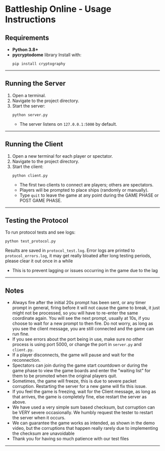 # Battleship Online - Usage Instructions

## Requirements

- **Python 3.8+**
- **pycryptodome** library
  Install with:
  ```
  pip install cryptography
  ```

---

## Running the Server

1. Open a terminal.
2. Navigate to the project directory.
3. Start the server:
   ```
   python server.py
   ```
   - The server listens on `127.0.0.1:5000` by default.

---

## Running the Client

1. Open a new terminal for each player or spectator.
2. Navigate to the project directory.
3. Start the client:
   ```
   python client.py
   ```
   - The first two clients to connect are players; others are spectators.
   - Players will be prompted to place ships (randomly or manually).
   - Type `quit` to leave the game at any point during the GAME PHASE or POST GAME PHASE.

---

## Testing the Protocol

To run protocol tests and see logs:
```
python test_protocol.py
```
Results are saved in `protocol_test.log`.
Error logs are printed to `protocol_errors.log`, it may get really bloated after long testing periods, please clear it out once in a while
- This is to prevent lagging or issues occurring in the game due to the lag
---

## Notes
- Always fire after the initial 20s prompt has been sent, or any timer prompt in general, firing before it will not cause the game to break, it just might not be processed, so you will have to re-enter the same coordinate again. You will see the next prompt, usually at 10s, if you choose to wait for a new prompt to then fire. Do not worry, as long as you see the client message, you are still connected and the game can run fine.
- If you see errors about the port being in use, make sure no other process is using port 5000, or change the port in `server.py` and `client.py`.
- If a player disconnects, the game will pause and wait for the reconnection.
- Spectators can join during the game start countdown or during the game phase to view the game boards and enter the "waiting list" for them to be promoted when the original players quit.
- Sometimes, the game will freeze, this is due to severe packet corruption. Restarting the server for a new game will fix this issue.
- If you feel the game is freezing, wait for the Client message, as long as that arrives, the game is completely fine, else restart the server as above.
- We have used a very simple sum based checksum, but corruption can be VERY severe occasionally. We humbly request the tester to restart the server when it occurs.
- We can guarantee the game works as intended, as shown in the demo video, but the corruptions that happen really rarely due to implementing the checksum are unavoidable
- Thank you for having so much patience with our test files
---